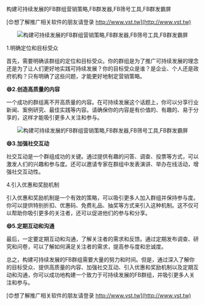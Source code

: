 构建可持续发展的FB群组营销策略,FB群发器,FB筛号工具,FB群发霸屏

[😍想了解推广相关软件的朋友请登录 http://www.vst.tw](http://www.vst.tw)

 <center><img src="https://vst.tw/MP4/tuiguang/png/3.png" alt="构建可持续发展的FB群组营销策略,FB群发器,FB筛号工具,FB群发霸屏"></center>

1.明确定位和目标受众

首先，需要明确该群组的定位和目标受众。你的群组是为了推广可持续发展的理念还是为了让人们更好地实践可持续发展？你的目标受众是谁？是企业、个人还是政府机构？只有明确了这些问题，才能更好地制定营销策略。

**😄2.创造高质量的内容**

一个成功的群组离不开高质量的内容。在可持续发展这个话题上，你可以分享行业新闻、案例研究、最佳实践等内容。请确保你的内容是有价值的、有趣的、易于分享的，这样才能吸引更多人关注和参与。

 <center><img src="https://vst.tw/MP4/tuiguang/png/7.png" alt="构建可持续发展的FB群组营销策略,FB群发器,FB筛号工具,FB群发霸屏"></center>

**😄3.加强社交互动**

社交互动是一个群组成功的关键。通过提供有趣的问答、调查、投票等方式，可以激发人们的兴趣和参与度。还可以邀请专家在群组中发表演讲、举办在线活动，增强社交互动性。

4.引入优惠和奖励机制

引入优惠和奖励机制是一个有效的策略，可以吸引更多人加入群组并保持参与度。你可以提供特别折扣、优惠码、免费礼品、抽奖等方式来引入这种机制。这不仅可以帮助你吸引更多的关注者，还可以促进他们的参与和分享。

**😄5.定期互动和沟通**

最后，一定要定期互动和沟通，了解关注者的需求和反馈。通过定期发布调查、研究和问卷，可以了解如何满足关注者的需求，提高参与度和忠诚度。

总之，构建可持续发展的FB群组需要大量的努力和时间。但是，通过深入了解你的目标受众、提供高质量的内容、加强社交互动、引入优惠和奖励机制以及定期互动和沟通，你可以成功地构建一个致力于可持续发展的FB群组，并吸引更多人关注和参与。

[😍想了解推广相关软件的朋友请登录 http://www.vst.tw](http://www.vst.tw)



